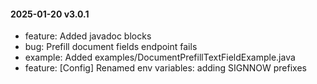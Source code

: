#### 2025-01-20 v3.0.1
- feature: Added javadoc blocks
- bug: Prefill document fields endpoint fails
- example: Added examples/DocumentPrefillTextFieldExample.java
- feature: [Config] Renamed env variables: adding SIGNNOW prefixes

